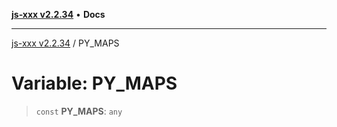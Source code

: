 [**js-xxx v2.2.34**](../README.md) • **Docs**

***

[js-xxx v2.2.34](../README.md) / PY\_MAPS

# Variable: PY\_MAPS

> `const` **PY\_MAPS**: `any`
